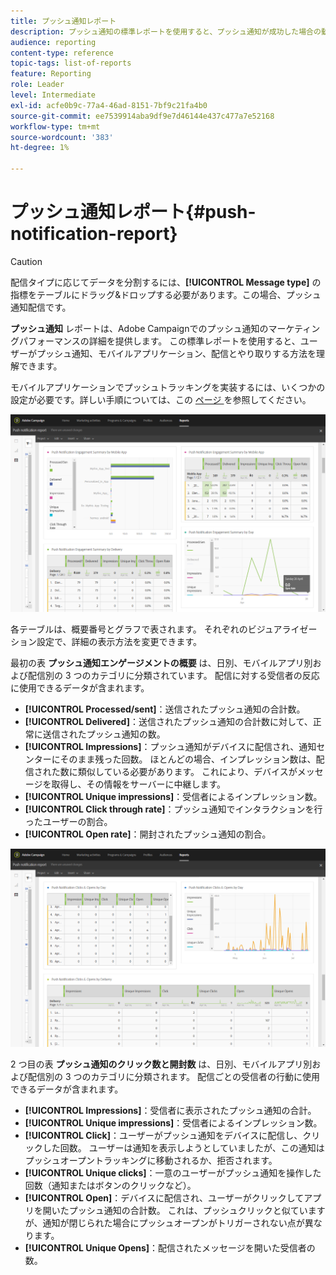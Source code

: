 ```yaml
---
title: プッシュ通知レポート
description: プッシュ通知の標準レポートを使用すると、プッシュ通知が成功した場合の動作を確認できます。
audience: reporting
content-type: reference
topic-tags: list-of-reports
feature: Reporting
role: Leader
level: Intermediate
exl-id: acfe0b9c-77a4-46ad-8151-7bf9c21fa4b0
source-git-commit: ee7539914aba9df9e7d46144e437c477a7e52168
workflow-type: tm+mt
source-wordcount: '383'
ht-degree: 1%

---
```


# プッシュ通知レポート{#push-notification-report}

>[!CAUTION]
>
>配信タイプに応じてデータを分割するには、**[!UICONTROL Message type]** の指標をテーブルにドラッグ&amp;ドロップする必要があります。この場合、プッシュ通知配信です。

**プッシュ通知** レポートは、Adobe Campaignでのプッシュ通知のマーケティングパフォーマンスの詳細を提供します。 この標準レポートを使用すると、ユーザーがプッシュ通知、モバイルアプリケーション、配信とやり取りする方法を理解できます。

モバイルアプリケーションでプッシュトラッキングを実装するには、いくつかの設定が必要です。詳しい手順については、この [ ページ ](../../administration/using/push-tracking.md) を参照してください。

![](assets/dynamic_report_push.png)

各テーブルは、概要番号とグラフで表されます。 それぞれのビジュアライゼーション設定で、詳細の表示方法を変更できます。

最初の表 **プッシュ通知エンゲージメントの概要** は、日別、モバイルアプリ別および配信別の 3 つのカテゴリに分類されています。 配信に対する受信者の反応に使用できるデータが含まれます。

* **[!UICONTROL Processed/sent]**：送信されたプッシュ通知の合計数。
* **[!UICONTROL Delivered]**：送信されたプッシュ通知の合計数に対して、正常に送信されたプッシュ通知の数。
* **[!UICONTROL Impressions]**：プッシュ通知がデバイスに配信され、通知センターにそのまま残った回数。 ほとんどの場合、インプレッション数は、配信された数に類似している必要があります。 これにより、デバイスがメッセージを取得し、その情報をサーバーに中継します。
* **[!UICONTROL Unique impressions]**：受信者によるインプレッション数。
* **[!UICONTROL Click through rate]**：プッシュ通知でインタラクションを行ったユーザーの割合。
* **[!UICONTROL Open rate]**：開封されたプッシュ通知の割合。

![](assets/dynamic_report_push_2.png)

2 つ目の表 **プッシュ通知のクリック数と開封数** は、日別、モバイルアプリ別および配信別の 3 つのカテゴリに分類されます。 配信ごとの受信者の行動に使用できるデータが含まれます。

* **[!UICONTROL Impressions]**：受信者に表示されたプッシュ通知の合計。
* **[!UICONTROL Unique impressions]**：受信者によるインプレッション数。
* **[!UICONTROL Click]**：ユーザーがプッシュ通知をデバイスに配信し、クリックした回数。 ユーザーは通知を表示しようとしていましたが、この通知はプッシュオープントラッキングに移動されるか、拒否されます。
* **[!UICONTROL Unique clicks]**：一意のユーザーがプッシュ通知を操作した回数（通知またはボタンのクリックなど）。
* **[!UICONTROL Open]**：デバイスに配信され、ユーザーがクリックしてアプリを開いたプッシュ通知の合計数。 これは、プッシュクリックと似ていますが、通知が閉じられた場合にプッシュオープンがトリガーされない点が異なります。
* **[!UICONTROL Unique Opens]**：配信されたメッセージを開いた受信者の数。
